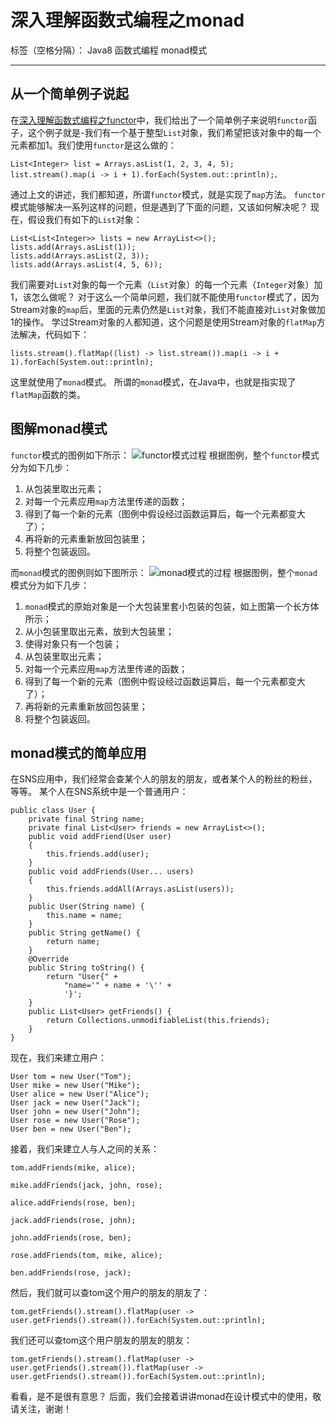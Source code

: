 ﻿# 深入理解函数式编程之monad

标签（空格分隔）： Java8 函数式编程 monad模式

---
## 从一个简单例子说起 ##
在[深入理解函数式编程之functor][1]中，我们给出了一个简单例子来说明`functor`函子，这个例子就是-我们有一个基于整型`List`对象，我们希望把该对象中的每一个元素都加1。我们使用`functor`是这么做的：

    List<Integer> list = Arrays.asList(1, 2, 3, 4, 5);
    list.stream().map(i -> i + 1).forEach(System.out::println);、
通过上文的讲述，我们都知道，所谓`functor`模式，就是实现了`map`方法。
`functor`模式能够解决一系列这样的问题，但是遇到了下面的问题，又该如何解决呢？
现在，假设我们有如下的`List`对象：

    List<List<Integer>> lists = new ArrayList<>();
    lists.add(Arrays.asList(1));
    lists.add(Arrays.asList(2, 3));
    lists.add(Arrays.asList(4, 5, 6));
我们需要对`List`对象的每一个元素（`List`对象）的每一个元素（`Integer`对象）加1，该怎么做呢？
对于这么一个简单问题，我们就不能使用`functor`模式了，因为Stream对象的`map`后，里面的元素仍然是`List`对象，我们不能直接对`List`对象做加1的操作。
学过Stream对象的人都知道，这个问题是使用Stream对象的`flatMap`方法解决，代码如下：

    lists.stream().flatMap((list) -> list.stream()).map(i -> i + 1).forEach(System.out::println);
这里就使用了`monad`模式。
所谓的`monad`模式，在Java中，也就是指实现了`flatMap`函数的类。
## 图解monad模式 ##
`functor`模式的图例如下所示：
![functor模式过程][2]
根据图例，整个`functor`模式分为如下几步：

 1. 从包装里取出元素；
 2. 对每一个元素应用`map`方法里传递的函数；
 3. 得到了每一个新的元素（图例中假设经过函数运算后，每一个元素都变大了）；
 4. 再将新的元素重新放回包装里；
 5. 将整个包装返回。

而`monad`模式的图例则如下图所示：
![monad模式的过程][3]
根据图例，整个`monad`模式分为如下几步：

 1. `monad`模式的原始对象是一个大包装里套小包装的包装，如上图第一个长方体所示；
 2. 从小包装里取出元素，放到大包装里；
 3. 使得对象只有一个包装；
 4. 从包装里取出元素；
 5. 对每一个元素应用`map`方法里传递的函数；
 6. 得到了每一个新的元素（图例中假设经过函数运算后，每一个元素都变大了）；
 7. 再将新的元素重新放回包装里；
 8. 将整个包装返回。


 ## monad模式的简单应用 ##
 在SNS应用中，我们经常会查某个人的朋友的朋友，或者某个人的粉丝的粉丝，等等。
 某个人在SNS系统中是一个普通用户：
 

    public class User {
        private final String name;
        private final List<User> friends = new ArrayList<>();
        public void addFriend(User user)
        {
            this.friends.add(user);
        }
        public void addFriends(User... users)
        {
            this.friends.addAll(Arrays.asList(users));
        }
        public User(String name) {
            this.name = name;
        }
        public String getName() {
            return name;
        }
        @Override
        public String toString() {
            return "User{" +
                "name='" + name + '\'' +
                '}';
        }
        public List<User> getFriends() {
            return Collections.unmodifiableList(this.friends);
        }
    }

现在，我们来建立用户：

    User tom = new User("Tom");
    User mike = new User("Mike");
    User alice = new User("Alice");
    User jack = new User("Jack");
    User john = new User("John");
    User rose = new User("Rose");
    User ben = new User("Ben");

接着，我们来建立人与人之间的关系：

    tom.addFriends(mike, alice);

    mike.addFriends(jack, john, rose);

    alice.addFriends(rose, ben);

    jack.addFriends(rose, john);

    john.addFriends(rose, ben);

    rose.addFriends(tom, mike, alice);

    ben.addFriends(rose, jack);

然后，我们就可以查tom这个用户的朋友的朋友了：

    tom.getFriends().stream().flatMap(user -> user.getFriends().stream()).forEach(System.out::println);

我们还可以查tom这个用户朋友的朋友的朋友：

    tom.getFriends().stream().flatMap(user -> user.getFriends().stream()).flatMap(user -> user.getFriends().stream()).forEach(System.out::println);

看看，是不是很有意思？
后面，我们会接着讲讲monad在设计模式中的使用，敬请关注，谢谢！



 


  [1]: https://github.com/wallace1/java8-and-Functional-programming/tree/master/functor1
  [2]: https://raw.githubusercontent.com/wiki/wallace1/java8-and-Functional-programming/functor.png
  [3]: https://raw.githubusercontent.com/wiki/wallace1/java8-and-Functional-programming/monad.png